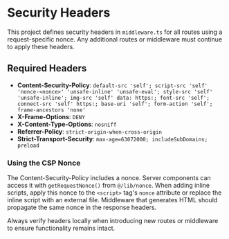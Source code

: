 # Security Headers

This project defines security headers in `middleware.ts` for all routes using a request-specific nonce. Any additional routes or middleware must continue to apply these headers.

## Required Headers

- **Content-Security-Policy**: `default-src 'self'; script-src 'self' 'nonce-<nonce>' 'unsafe-inline' 'unsafe-eval'; style-src 'self' 'unsafe-inline'; img-src 'self' data: https:; font-src 'self'; connect-src 'self' https:; base-uri 'self'; form-action 'self'; frame-ancestors 'none'`
- **X-Frame-Options**: `DENY`
- **X-Content-Type-Options**: `nosniff`
- **Referrer-Policy**: `strict-origin-when-cross-origin`
- **Strict-Transport-Security**: `max-age=63072000; includeSubDomains; preload`

### Using the CSP Nonce

The Content-Security-Policy includes a nonce. Server components can access it with `getRequestNonce()` from `@/lib/nonce`. When adding inline scripts, apply this nonce to the `<script>` tag's `nonce` attribute or replace the inline script with an external file. Middleware that generates HTML should propagate the same nonce in the response headers.

Always verify headers locally when introducing new routes or middleware to ensure functionality remains intact.
